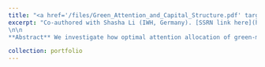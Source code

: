 ```yaml
---
title: "<a href='/files/Green_Attention_and_Capital_Structure.pdf' target='_blank' style='color:rgb(0, 140, 191);'>Green Investing, Information Asymmetry, and Capital Structure</a>"
excerpt: "Co-authored with Shasha Li (IWH, Germany). [SSRN link here](https://papers.ssrn.com/sol3/papers.cfm?abstract_id=4589189)
\n\n
**Abstract** We investigate how optimal attention allocation of green-motivated investors changes information asymmetry in financial markets and thus affects firms' financing costs. To guide our empirical analysis, we propose a model where investors with heterogeneous green preferences endogenously allocate limited attention to learn market-level or firm-specific fundamental shocks. We find that a higher fraction of green investors in the market leads to higher aggregate attention to green firms. This reduces the information asymmetry of green firms, leading to higher price informativeness and lower leverage. Moreover, the information asymmetry of brown firms and the market increases with the share of green investors. Therefore, greater green attention is associated with less market efficiency. We provide empirical evidence to support our model predictions using U.S. data. Our paper shows how the growing demand for sustainable investing shifts investors' attention and benefits eco-friendly firms."

collection: portfolio
---
```



